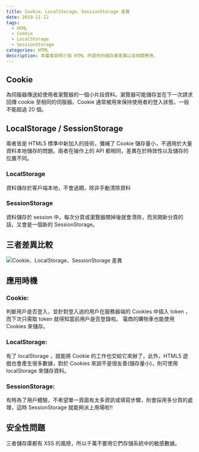 ```yaml
---
title: Cookie、LocalStorage、SessionStorage 差異
date: 2019-11-12
tags: 
  - HTML
  - Cookie
  - LocalStorage
  - SessionStorage
categories: HTML
description: 本篇會說明三個 HTML 所提供的儲存庫差異以及相關應用。
---
```

## Cookie
為伺服器傳送給使用者瀏覽器的一個小片段資料。瀏覽器可能儲存並在下一次請求回傳 cookie 至相同的伺服器。Cookie 通常被用來保持使用者的登入狀態，一般不能超過 20 個。
## LocalStorage / SessionStorage
兩者皆是 HTML5 標準中新加入的技術，彌補了 Cookie 儲存量小，不適用於大量資料本地儲存的問題。兩者在操作上的 API 都相同，差異在於時效性以及儲存的位置不同。
### LocalStorage
資料儲存於客戶端本地，不會過期，除非手動清除資料
### SessionStorage
資料儲存於 session 中，每次分頁或瀏覽器關掉後就會清除，而另開新分頁的話，又會是一個新的 SessionStorage。

## 三者差異比較
![Cookie、LocalStorage、SessionStorage 差異](https://i.imgur.com/IfuUsS3.png)

## 應用時機
### Cookie:
判斷用戶是否登入，並針對登入過的用戶在服務器端的 Cookies 中插入 token ，而下次只需取 token 就得知當前用戶是否登錄啦。
電商的購物車也能使用 Cookies 來儲存。

### LocalStorage:
有了 localStorage ，就能將 Cookie 的工作也交給它來辦了，此外，HTML5 遊戲也會產生很多數據，對於 Cookies 來說不是很友善(儲存量小)，則可使用 localStorage 來儲存資料。

### SessionStorage:
有時為了用戶體驗，不希望單一頁面有太多資訊或填寫步驟，則會採用多分頁的處理，這時 SessionStorage 就能夠派上用場啦!!

## 安全性問題
三者儲存庫都有 XSS 的風險，所以千萬不要用它們存儲系統中的敏感數據。